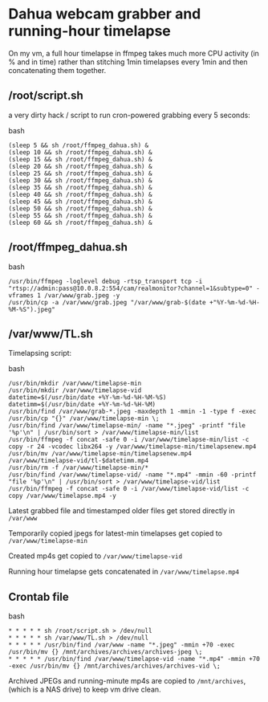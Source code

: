 # Dahua webcam grabber and running-hour timelapse

On my vm, a full hour timelapse in ffmpeg takes much more CPU activity (in % and in time) rather than stitching 1min timelapses every 1min and then concatenating them together.

## /root/script.sh

a very dirty hack / script to run cron-powered grabbing every 5 seconds:

bash
```
(sleep 5 && sh /root/ffmpeg_dahua.sh) &
(sleep 10 && sh /root/ffmpeg_dahua.sh) &
(sleep 15 && sh /root/ffmpeg_dahua.sh) &
(sleep 20 && sh /root/ffmpeg_dahua.sh) &
(sleep 25 && sh /root/ffmpeg_dahua.sh) &
(sleep 30 && sh /root/ffmpeg_dahua.sh) &
(sleep 35 && sh /root/ffmpeg_dahua.sh) &
(sleep 40 && sh /root/ffmpeg_dahua.sh) &
(sleep 45 && sh /root/ffmpeg_dahua.sh) &
(sleep 50 && sh /root/ffmpeg_dahua.sh) &
(sleep 55 && sh /root/ffmpeg_dahua.sh) &
(sleep 60 && sh /root/ffmpeg_dahua.sh) &
```

## /root/ffmpeg_dahua.sh

bash
```
/usr/bin/ffmpeg -loglevel debug -rtsp_transport tcp -i "rtsp://admin:pass@10.0.8.2:554/cam/realmonitor?channel=1&subtype=0" -vframes 1 /var/www/grab.jpeg -y
/usr/bin/cp -a /var/www/grab.jpeg "/var/www/grab-$(date +"%Y-%m-%d-%H-%M-%S").jpeg"
```

## /var/www/TL.sh

Timelapsing script:

bash
```
/usr/bin/mkdir /var/www/timelapse-min
/usr/bin/mkdir /var/www/timelapse-vid
datetime=$(/usr/bin/date +%Y-%m-%d-%H-%M-%S)
datetimm=$(/usr/bin/date +%Y-%m-%d-%H-%M)
/usr/bin/find /var/www/grab-*.jpeg -maxdepth 1 -mmin -1 -type f -exec /usr/bin/cp "{}" /var/www/timelapse-min \;
/usr/bin/find /var/www/timelapse-min/ -name "*.jpeg" -printf "file '%p'\n" | /usr/bin/sort > /var/www/timelapse-min/list
/usr/bin/ffmpeg -f concat -safe 0 -i /var/www/timelapse-min/list -c copy -r 24 -vcodec libx264 -y /var/www/timelapse-min/timelapsenew.mp4
/usr/bin/mv /var/www/timelapse-min/timelapsenew.mp4 /var/www/timelapse-vid/tl-$datetimm.mp4
/usr/bin/rm -f /var/www/timelapse-min/*
/usr/bin/find /var/www/timelapse-vid/ -name "*.mp4" -mmin -60 -printf "file '%p'\n" | /usr/bin/sort > /var/www/timelapse-vid/list
/usr/bin/ffmpeg -f concat -safe 0 -i /var/www/timelapse-vid/list -c copy /var/www/timelapse.mp4 -y
```

Latest grabbed file and timestamped older files get stored directly in `/var/www`

Temporarily copied jpegs for latest-min timelapses get copied to `/var/www/timelapse-min`

Created mp4s get copied to `/var/www/timelapse-vid`

Running hour timelapse gets concatenated in `/var/www/timelapse.mp4`

## Crontab file

bash
```
* * * * * sh /root/script.sh > /dev/null
* * * * * sh /var/www/TL.sh > /dev/null
* * * * * /usr/bin/find /var/www -name "*.jpeg" -mmin +70 -exec /usr/bin/mv {} /mnt/archives/archives/archives-jpeg \;
* * * * * /usr/bin/find /var/www/timelapse-vid -name "*.mp4" -mmin +70 -exec /usr/bin/mv {} /mnt/archives/archives/archives-vid \;
```

Archived JPEGs and running-minute mp4s are copied to `/mnt/archives`, (which is a NAS drive) to keep vm drive clean.
